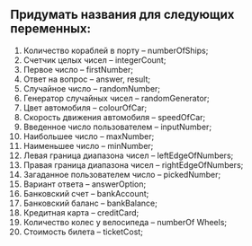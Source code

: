 ## Придумать названия для следующих переменных:

1.	Количество кораблей в порту – numberOfShips;
2.	Счетчик целых чисел – integerCount;
3.	Первое число – firstNumber;
4.	Ответ на вопрос – answer, result;
5.	Случайное число – randomNumber;
6.	Генератор случайных чисел – randomGenerator;
7.	Цвет автомобиля – colourOfCar;
8.	Скорость движения автомобиля – speedOfCar;
9.	Введенное число пользователем – inputNumber;
10.	Наибольшее число – maxNumber;
11.	Наименьшее число – minNumber;
12.	Левая граница диапазона чисел – leftEdgeOfNumbers;
13.	Правая граница диапазона чисел – rightEdgeOfNumbers;
14.	Загаданное пользователем число – pickedNumber;
15.	Вариант ответа – answerOption;
16.	Банковский счет – bankAccount;
17.	Банковский баланс – bankBalance;
18.	Кредитная карта – creditCard;
19.	Количество колес у велосипеда – numberOf Wheels;
20.	Стоимость билета – ticketCost;
